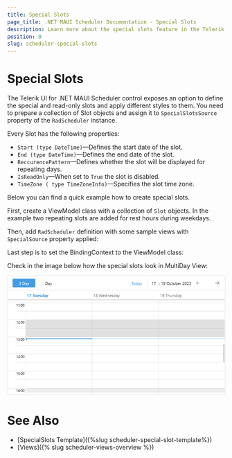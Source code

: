 ```yaml
---
title: Special Slots
page_title: .NET MAUI Scheduler Documentation - Special Slots
description: Learn more about the special slots feature in the Telerik UI for .NET MAUI Scheduler control.
position: 0
slug: scheduler-special-slots
---
```


# Special Slots

The Telerik UI for .NET MAUI Scheduler control exposes an option to define the special and read-only slots and apply different styles to them. You need to prepare a collection of Slot objects and assign it to `SpecialSlotsSource` property of the `RadScheduler` instance.

Every Slot has the following properties:

* `Start (type DateTime)`&mdash;Defines the start date of the slot.
* `End (type DateTime)`&mdash;Defines the end date of the slot.
* `ReccurencePattern`&mdash;Defines whether the slot will be displayed for repeating days.
* `IsReadOnly`&mdash;When set to `True` the slot is disabled.
* `TimeZone ( type TimeZoneInfo)`&mdash;Specifies the slot time zone. 

Below you can find a quick example how to create special slots.

First, create a ViewModel class with a collection of `Slot` objects. In the example two repeating slots are added for rest hours during weekdays. 

<snippet id='scheduler-specialslots-viewmodel' />

Then, add `RadScheduler` definition with some sample views with `SpecialSource` property applied:

<snippet id='scheduler-special-slots' />

Last step is to set the BindingContext to the ViewModel class:

<snippet id='scheduler-specialslots-setvm' /> 

Check in the image below how the special slots look in MultiDay View:

![Telerik .NET MAUI Scheduler Special Slots](../images/scheduler-special-slots.png)

# See Also

- [SpecialSlots Template]({%slug scheduler-special-slot-template%})
- [Views]({% slug scheduler-views-overview %})
